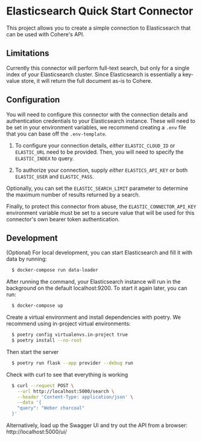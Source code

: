 # Elasticsearch Quick Start Connector

This project allows you to create a simple connection to Elasticsearch that can be used with Cohere's API.

## Limitations

Currently this connector will perform full-text search, but only for a single index of your Elasticsearch cluster. Since Elasticsearch is essentially a key-value store, it will return the full document as-is to Cohere.

## Configuration

You will need to configure this connector with the connection details and authentication credentials to your Elasticsearch instance. These will need to be set in your environment variables, we recommend creating a `.env` file that you can base off the `.env-template`.

1. To configure your connection details, _either_ `ELASTIC_CLOUD_ID` or `ELASTIC_URL` need to be provided. Then, you will need to specify the `ELASTIC_INDEX` to query.

2. To authorize your connection, supply _either_ `ELASTICS_API_KEY` or both `ELASTIC_USER` and `ELASTIC_PASS`.

Optionally, you can set the `ELASTIC_SEARCH_LIMIT` parameter to determine the maximum number of results returned by a search.

Finally, to protect this connector from abuse, the `ELASTIC_CONNECTOR_API_KEY` environment variable must be set to a secure value that will be used for this connector's own bearer token authentication.

## Development

(Optional) For local development, you can start Elasticsearch and fill it with data by running:

```bash
  $ docker-compose run data-loader
```

After running the command, your Elasticsearch instance will run in the background on the default localhost:9200. To start it again later, you can
run:

```bash
  $ docker-compose up
```

Create a virtual environment and install dependencies with poetry. We recommend using in-project virtual environments:

```bash
  $ poetry config virtualenvs.in-project true
  $ poetry install --no-root
```

Then start the server

```bash
  $ poetry run flask --app provider --debug run
```

Check with curl to see that everything is working

```bash
  $ curl --request POST \
    --url http://localhost:5000/search \
    --header 'Content-Type: application/json' \
    --data '{
    "query": "Weber charcoal"
  }'
```

Alternatively, load up the Swagger UI and try out the API from a browser: http://localhost:5000/ui/
